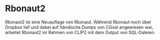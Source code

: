 # Rbonaut2 

Rbonaut2 ist eine Neuauflage von Rbonaut. Während Rbonaut noch über Dropbox lief und dabei auf händische Dumps von CGoal angewiesen war, arbeitet Rbonaut2 im Rahmen von CLIP2 mit dem Output von SQL-Dateien.

